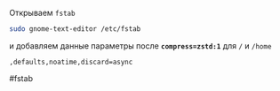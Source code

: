 Открываем `fstab`

```bash
sudo gnome-text-editor /etc/fstab
```

и добавляем данные параметры после **`compress=zstd:1`** для `/` и `/home`

```
,defaults,noatime,discard=async
```

#fstab
